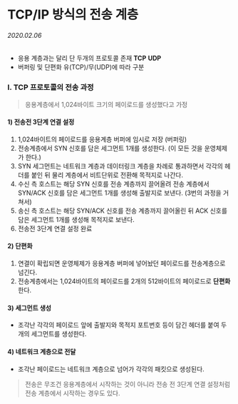 # TCP/IP 방식의 전송 계층

###### 2020.02.06

- 응용 계층과는 달리 단 두개의 프로토콜 존재 **TCP** **UDP**
- 버퍼링 및 단편화 유(TCP)/무(UDP)에 따라 구분

### I. TCP 프로토콜의 전송 과정

> 응용계층에서 1,024바이트 크기의 페이로드를 생성했다고 가정

#### 1) 전송전 3단계 연결 설정

1. 1,024바이트의 페이로드를 응용계층 버퍼에 임시로 저장 (버퍼링)
2. 전송계층에서 SYN 신호를 담은 세그먼트 1개를 생성한다. (이 모든 것을 운영체제가 한다.)
3. SYN 세그먼트는 네트워크 계층과 데이터링크 계층을 차례로 통과하면서 각각의 헤더를 붙인 뒤 물리 계층에서 비트단위로 전환해 목적지로 나간다.
4. 수신 측 호스트는 해당 SYN 신호를 전송 계층까지 끌어올려 전송 계층에서 SYN/ACK 신호를 담은 세그먼트 1개를 생성해 출발지로 보낸다. (3번의 과정을 거쳐서)
5. 송신 측 호스트는 해당 SYN/ACK 신호를 전송 계층까지 끌어올린 뒤 ACK 신호를 담은 세그먼트 1개를 생성해 목적지로 보낸다.
6. 전송전 3단계 연결 설정 완료

#### 2) 단편화

1. 연결이 확립되면 운영체제가 응용계층 버퍼에 넣어놨던 페이로드를 전송계층으로 넘긴다.
2. 전송계층에서는 1,024바이트의 페이로드를 2개의 512바이트의 페이로드로 **단편화**한다.

#### 3) 세그먼트 생성

- 조각난 각각의 페이로드 앞에 출발지와 목적지 포트번호 등이 담긴 헤더를 붙여 두개의 세그먼트를 생성한다.

#### 4) 네트워크 계층으로 전달

- 조각난 페이로드는 네트워크 계층으로 넘어가 각각의 패킷으로 생성된다.


> 전송은 무조건 응용계층에서 시작하는 것이 아니라 전송 전 3단계 연결 설정처럼 전송 계층에서 시작하는 경우도 있다.